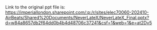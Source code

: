 Link to the original ppt file is: https://imperiallondon.sharepoint.com/:p:/r/sites/elec70060-202410-AirBeats/Shared%20Documents/NeverLateX/NeverLateX_Final.pptx?d=w84a8657db2f64dd0b4b4d48706c37241&csf=1&web=1&e=at2Dv5